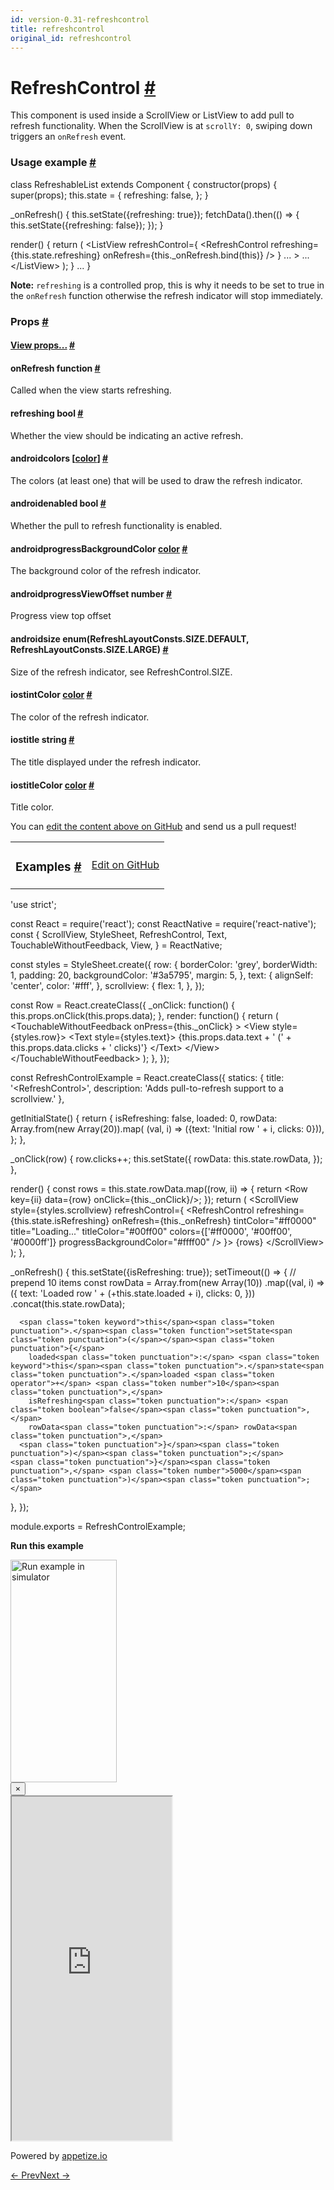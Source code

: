 ```yaml
---
id: version-0.31-refreshcontrol
title: refreshcontrol
original_id: refreshcontrol
---
```

<a id="content"></a><h1><a class="anchor" name="refreshcontrol"></a>RefreshControl <a class="hash-link" href="docs/refreshcontrol.html#refreshcontrol">#</a></h1><div><div><p>This component is used inside a ScrollView or ListView to add pull to refresh
functionality. When the ScrollView is at <code>scrollY: 0</code>, swiping down
triggers an <code>onRefresh</code> event.</p><h3><a class="anchor" name="usage-example"></a>Usage example <a class="hash-link" href="docs/refreshcontrol.html#usage-example">#</a></h3><div class="prism language-javascript">class <span class="token class-name">RefreshableList</span> extends <span class="token class-name">Component</span> <span class="token punctuation">{</span>
  <span class="token function">constructor<span class="token punctuation">(</span></span>props<span class="token punctuation">)</span> <span class="token punctuation">{</span>
    <span class="token function">super<span class="token punctuation">(</span></span>props<span class="token punctuation">)</span><span class="token punctuation">;</span>
    <span class="token keyword">this</span><span class="token punctuation">.</span>state <span class="token operator">=</span> <span class="token punctuation">{</span>
      refreshing<span class="token punctuation">:</span> <span class="token boolean">false</span><span class="token punctuation">,</span>
    <span class="token punctuation">}</span><span class="token punctuation">;</span>
  <span class="token punctuation">}</span>

  <span class="token function">_onRefresh<span class="token punctuation">(</span></span><span class="token punctuation">)</span> <span class="token punctuation">{</span>
    <span class="token keyword">this</span><span class="token punctuation">.</span><span class="token function">setState<span class="token punctuation">(</span></span><span class="token punctuation">{</span>refreshing<span class="token punctuation">:</span> <span class="token boolean">true</span><span class="token punctuation">}</span><span class="token punctuation">)</span><span class="token punctuation">;</span>
    <span class="token function">fetchData<span class="token punctuation">(</span></span><span class="token punctuation">)</span><span class="token punctuation">.</span><span class="token function">then<span class="token punctuation">(</span></span><span class="token punctuation">(</span><span class="token punctuation">)</span> <span class="token operator">=</span><span class="token operator">&gt;</span> <span class="token punctuation">{</span>
      <span class="token keyword">this</span><span class="token punctuation">.</span><span class="token function">setState<span class="token punctuation">(</span></span><span class="token punctuation">{</span>refreshing<span class="token punctuation">:</span> <span class="token boolean">false</span><span class="token punctuation">}</span><span class="token punctuation">)</span><span class="token punctuation">;</span>
    <span class="token punctuation">}</span><span class="token punctuation">)</span><span class="token punctuation">;</span>
  <span class="token punctuation">}</span>

  <span class="token function">render<span class="token punctuation">(</span></span><span class="token punctuation">)</span> <span class="token punctuation">{</span>
    <span class="token keyword">return</span> <span class="token punctuation">(</span>
      &lt;ListView
        refreshControl<span class="token operator">=</span><span class="token punctuation">{</span>
          &lt;RefreshControl
            refreshing<span class="token operator">=</span><span class="token punctuation">{</span><span class="token keyword">this</span><span class="token punctuation">.</span>state<span class="token punctuation">.</span>refreshing<span class="token punctuation">}</span>
            onRefresh<span class="token operator">=</span><span class="token punctuation">{</span><span class="token keyword">this</span><span class="token punctuation">.</span>_onRefresh<span class="token punctuation">.</span><span class="token function">bind<span class="token punctuation">(</span></span><span class="token keyword">this</span><span class="token punctuation">)</span><span class="token punctuation">}</span>
          <span class="token operator">/</span><span class="token operator">&gt;</span>
        <span class="token punctuation">}</span>
        <span class="token punctuation">.</span><span class="token punctuation">.</span><span class="token punctuation">.</span>
      <span class="token operator">&gt;</span>
      <span class="token punctuation">.</span><span class="token punctuation">.</span><span class="token punctuation">.</span>
      &lt;<span class="token operator">/</span>ListView<span class="token operator">&gt;</span>
    <span class="token punctuation">)</span><span class="token punctuation">;</span>
  <span class="token punctuation">}</span>
  <span class="token punctuation">.</span><span class="token punctuation">.</span><span class="token punctuation">.</span>
<span class="token punctuation">}</span></div><p><strong>Note:</strong> <code>refreshing</code> is a controlled prop, this is why it needs to be set to true
in the <code>onRefresh</code> function otherwise the refresh indicator will stop immediately.</p></div><h3><a class="anchor" name="props"></a>Props <a class="hash-link" href="docs/refreshcontrol.html#props">#</a></h3><div class="props"><div class="prop"><h4 class="propTitle"><a class="anchor" name="view"></a><a href="docs/view.html#props">View props...</a> <a class="hash-link" href="docs/refreshcontrol.html#view">#</a></h4></div><div class="prop"><h4 class="propTitle"><a class="anchor" name="onrefresh"></a>onRefresh <span class="propType">function</span> <a class="hash-link" href="docs/refreshcontrol.html#onrefresh">#</a></h4><div><p>Called when the view starts refreshing.</p></div></div><div class="prop"><h4 class="propTitle"><a class="anchor" name="refreshing"></a>refreshing <span class="propType">bool</span> <a class="hash-link" href="docs/refreshcontrol.html#refreshing">#</a></h4><div><p>Whether the view should be indicating an active refresh.</p></div></div><div class="prop"><h4 class="propTitle"><a class="anchor" name="colors"></a><span class="platform">android</span>colors <span class="propType"><span>[<a href="docs/colors.html">color</a>]</span></span> <a class="hash-link" href="docs/refreshcontrol.html#colors">#</a></h4><div><p>The colors (at least one) that will be used to draw the refresh indicator.</p></div></div><div class="prop"><h4 class="propTitle"><a class="anchor" name="enabled"></a><span class="platform">android</span>enabled <span class="propType">bool</span> <a class="hash-link" href="docs/refreshcontrol.html#enabled">#</a></h4><div><p>Whether the pull to refresh functionality is enabled.</p></div></div><div class="prop"><h4 class="propTitle"><a class="anchor" name="progressbackgroundcolor"></a><span class="platform">android</span>progressBackgroundColor <span class="propType"><a href="docs/colors.html">color</a></span> <a class="hash-link" href="docs/refreshcontrol.html#progressbackgroundcolor">#</a></h4><div><p>The background color of the refresh indicator.</p></div></div><div class="prop"><h4 class="propTitle"><a class="anchor" name="progressviewoffset"></a><span class="platform">android</span>progressViewOffset <span class="propType">number</span> <a class="hash-link" href="docs/refreshcontrol.html#progressviewoffset">#</a></h4><div><p>Progress view top offset</p></div></div><div class="prop"><h4 class="propTitle"><a class="anchor" name="size"></a><span class="platform">android</span>size <span class="propType">enum(RefreshLayoutConsts.SIZE.DEFAULT, RefreshLayoutConsts.SIZE.LARGE)</span> <a class="hash-link" href="docs/refreshcontrol.html#size">#</a></h4><div><p>Size of the refresh indicator, see RefreshControl.SIZE.</p></div></div><div class="prop"><h4 class="propTitle"><a class="anchor" name="tintcolor"></a><span class="platform">ios</span>tintColor <span class="propType"><a href="docs/colors.html">color</a></span> <a class="hash-link" href="docs/refreshcontrol.html#tintcolor">#</a></h4><div><p>The color of the refresh indicator.</p></div></div><div class="prop"><h4 class="propTitle"><a class="anchor" name="title"></a><span class="platform">ios</span>title <span class="propType">string</span> <a class="hash-link" href="docs/refreshcontrol.html#title">#</a></h4><div><p>The title displayed under the refresh indicator.</p></div></div><div class="prop"><h4 class="propTitle"><a class="anchor" name="titlecolor"></a><span class="platform">ios</span>titleColor <span class="propType"><a href="docs/colors.html">color</a></span> <a class="hash-link" href="docs/refreshcontrol.html#titlecolor">#</a></h4><div><p>Title color.</p></div></div></div></div><p class="edit-page-block">You can <a target="_blank" href="https://github.com/facebook/react-native/blob/master/Libraries/Components/RefreshControl/RefreshControl.js">edit the content above on GitHub</a> and send us a pull request!</p><div><div><table width="100%"><tbody><tr><td><h3><a class="anchor" name="examples"></a>Examples <a class="hash-link" href="docs/refreshcontrol.html#examples">#</a></h3></td><td style="text-align:right;"><a target="_blank" href="https://github.com/facebook/react-native/blob/master/Examples/UIExplorer/js/RefreshControlExample.js">Edit on GitHub</a></td></tr></tbody></table><div class="example-container"><div class="prism language-javascript"><span class="token string">'use strict'</span><span class="token punctuation">;</span>

const React <span class="token operator">=</span> <span class="token function">require<span class="token punctuation">(</span></span><span class="token string">'react'</span><span class="token punctuation">)</span><span class="token punctuation">;</span>
const ReactNative <span class="token operator">=</span> <span class="token function">require<span class="token punctuation">(</span></span><span class="token string">'react-native'</span><span class="token punctuation">)</span><span class="token punctuation">;</span>
const <span class="token punctuation">{</span>
  ScrollView<span class="token punctuation">,</span>
  StyleSheet<span class="token punctuation">,</span>
  RefreshControl<span class="token punctuation">,</span>
  Text<span class="token punctuation">,</span>
  TouchableWithoutFeedback<span class="token punctuation">,</span>
  View<span class="token punctuation">,</span>
<span class="token punctuation">}</span> <span class="token operator">=</span> ReactNative<span class="token punctuation">;</span>

const styles <span class="token operator">=</span> StyleSheet<span class="token punctuation">.</span><span class="token function">create<span class="token punctuation">(</span></span><span class="token punctuation">{</span>
  row<span class="token punctuation">:</span> <span class="token punctuation">{</span>
    borderColor<span class="token punctuation">:</span> <span class="token string">'grey'</span><span class="token punctuation">,</span>
    borderWidth<span class="token punctuation">:</span> <span class="token number">1</span><span class="token punctuation">,</span>
    padding<span class="token punctuation">:</span> <span class="token number">20</span><span class="token punctuation">,</span>
    backgroundColor<span class="token punctuation">:</span> <span class="token string">'#3a5795'</span><span class="token punctuation">,</span>
    margin<span class="token punctuation">:</span> <span class="token number">5</span><span class="token punctuation">,</span>
  <span class="token punctuation">}</span><span class="token punctuation">,</span>
  text<span class="token punctuation">:</span> <span class="token punctuation">{</span>
    alignSelf<span class="token punctuation">:</span> <span class="token string">'center'</span><span class="token punctuation">,</span>
    color<span class="token punctuation">:</span> <span class="token string">'#fff'</span><span class="token punctuation">,</span>
  <span class="token punctuation">}</span><span class="token punctuation">,</span>
  scrollview<span class="token punctuation">:</span> <span class="token punctuation">{</span>
    flex<span class="token punctuation">:</span> <span class="token number">1</span><span class="token punctuation">,</span>
  <span class="token punctuation">}</span><span class="token punctuation">,</span>
<span class="token punctuation">}</span><span class="token punctuation">)</span><span class="token punctuation">;</span>

const Row <span class="token operator">=</span> React<span class="token punctuation">.</span><span class="token function">createClass<span class="token punctuation">(</span></span><span class="token punctuation">{</span>
  _onClick<span class="token punctuation">:</span> <span class="token keyword">function</span><span class="token punctuation">(</span><span class="token punctuation">)</span> <span class="token punctuation">{</span>
    <span class="token keyword">this</span><span class="token punctuation">.</span>props<span class="token punctuation">.</span><span class="token function">onClick<span class="token punctuation">(</span></span><span class="token keyword">this</span><span class="token punctuation">.</span>props<span class="token punctuation">.</span>data<span class="token punctuation">)</span><span class="token punctuation">;</span>
  <span class="token punctuation">}</span><span class="token punctuation">,</span>
  render<span class="token punctuation">:</span> <span class="token keyword">function</span><span class="token punctuation">(</span><span class="token punctuation">)</span> <span class="token punctuation">{</span>
    <span class="token keyword">return</span> <span class="token punctuation">(</span>
     &lt;TouchableWithoutFeedback onPress<span class="token operator">=</span><span class="token punctuation">{</span><span class="token keyword">this</span><span class="token punctuation">.</span>_onClick<span class="token punctuation">}</span> <span class="token operator">&gt;</span>
        &lt;View style<span class="token operator">=</span><span class="token punctuation">{</span>styles<span class="token punctuation">.</span>row<span class="token punctuation">}</span><span class="token operator">&gt;</span>
          &lt;Text style<span class="token operator">=</span><span class="token punctuation">{</span>styles<span class="token punctuation">.</span>text<span class="token punctuation">}</span><span class="token operator">&gt;</span>
            <span class="token punctuation">{</span><span class="token keyword">this</span><span class="token punctuation">.</span>props<span class="token punctuation">.</span>data<span class="token punctuation">.</span>text <span class="token operator">+</span> <span class="token string">' ('</span> <span class="token operator">+</span> <span class="token keyword">this</span><span class="token punctuation">.</span>props<span class="token punctuation">.</span>data<span class="token punctuation">.</span>clicks <span class="token operator">+</span> <span class="token string">' clicks)'</span><span class="token punctuation">}</span>
          &lt;<span class="token operator">/</span>Text<span class="token operator">&gt;</span>
        &lt;<span class="token operator">/</span>View<span class="token operator">&gt;</span>
      &lt;<span class="token operator">/</span>TouchableWithoutFeedback<span class="token operator">&gt;</span>
    <span class="token punctuation">)</span><span class="token punctuation">;</span>
  <span class="token punctuation">}</span><span class="token punctuation">,</span>
<span class="token punctuation">}</span><span class="token punctuation">)</span><span class="token punctuation">;</span>

const RefreshControlExample <span class="token operator">=</span> React<span class="token punctuation">.</span><span class="token function">createClass<span class="token punctuation">(</span></span><span class="token punctuation">{</span>
  statics<span class="token punctuation">:</span> <span class="token punctuation">{</span>
    title<span class="token punctuation">:</span> <span class="token string">'&lt;RefreshControl&gt;'</span><span class="token punctuation">,</span>
    description<span class="token punctuation">:</span> <span class="token string">'Adds pull-to-refresh support to a scrollview.'</span>
  <span class="token punctuation">}</span><span class="token punctuation">,</span>

  <span class="token function">getInitialState<span class="token punctuation">(</span></span><span class="token punctuation">)</span> <span class="token punctuation">{</span>
    <span class="token keyword">return</span> <span class="token punctuation">{</span>
      isRefreshing<span class="token punctuation">:</span> <span class="token boolean">false</span><span class="token punctuation">,</span>
      loaded<span class="token punctuation">:</span> <span class="token number">0</span><span class="token punctuation">,</span>
      rowData<span class="token punctuation">:</span> Array<span class="token punctuation">.</span><span class="token function">from<span class="token punctuation">(</span></span><span class="token keyword">new</span> <span class="token class-name">Array</span><span class="token punctuation">(</span><span class="token number">20</span><span class="token punctuation">)</span><span class="token punctuation">)</span><span class="token punctuation">.</span><span class="token function">map<span class="token punctuation">(</span></span>
        <span class="token punctuation">(</span>val<span class="token punctuation">,</span> i<span class="token punctuation">)</span> <span class="token operator">=</span><span class="token operator">&gt;</span> <span class="token punctuation">(</span><span class="token punctuation">{</span>text<span class="token punctuation">:</span> <span class="token string">'Initial row '</span> <span class="token operator">+</span> i<span class="token punctuation">,</span> clicks<span class="token punctuation">:</span> <span class="token number">0</span><span class="token punctuation">}</span><span class="token punctuation">)</span><span class="token punctuation">)</span><span class="token punctuation">,</span>
    <span class="token punctuation">}</span><span class="token punctuation">;</span>
  <span class="token punctuation">}</span><span class="token punctuation">,</span>

  <span class="token function">_onClick<span class="token punctuation">(</span></span>row<span class="token punctuation">)</span> <span class="token punctuation">{</span>
    row<span class="token punctuation">.</span>clicks<span class="token operator">++</span><span class="token punctuation">;</span>
    <span class="token keyword">this</span><span class="token punctuation">.</span><span class="token function">setState<span class="token punctuation">(</span></span><span class="token punctuation">{</span>
      rowData<span class="token punctuation">:</span> <span class="token keyword">this</span><span class="token punctuation">.</span>state<span class="token punctuation">.</span>rowData<span class="token punctuation">,</span>
    <span class="token punctuation">}</span><span class="token punctuation">)</span><span class="token punctuation">;</span>
  <span class="token punctuation">}</span><span class="token punctuation">,</span>

  <span class="token function">render<span class="token punctuation">(</span></span><span class="token punctuation">)</span> <span class="token punctuation">{</span>
    const rows <span class="token operator">=</span> <span class="token keyword">this</span><span class="token punctuation">.</span>state<span class="token punctuation">.</span>rowData<span class="token punctuation">.</span><span class="token function">map<span class="token punctuation">(</span></span><span class="token punctuation">(</span>row<span class="token punctuation">,</span> ii<span class="token punctuation">)</span> <span class="token operator">=</span><span class="token operator">&gt;</span> <span class="token punctuation">{</span>
      <span class="token keyword">return</span> &lt;Row key<span class="token operator">=</span><span class="token punctuation">{</span>ii<span class="token punctuation">}</span> data<span class="token operator">=</span><span class="token punctuation">{</span>row<span class="token punctuation">}</span> onClick<span class="token operator">=</span><span class="token punctuation">{</span><span class="token keyword">this</span><span class="token punctuation">.</span>_onClick<span class="token punctuation">}</span><span class="token operator">/</span><span class="token operator">&gt;</span><span class="token punctuation">;</span>
    <span class="token punctuation">}</span><span class="token punctuation">)</span><span class="token punctuation">;</span>
    <span class="token keyword">return</span> <span class="token punctuation">(</span>
      &lt;ScrollView
        style<span class="token operator">=</span><span class="token punctuation">{</span>styles<span class="token punctuation">.</span>scrollview<span class="token punctuation">}</span>
        refreshControl<span class="token operator">=</span><span class="token punctuation">{</span>
          &lt;RefreshControl
            refreshing<span class="token operator">=</span><span class="token punctuation">{</span><span class="token keyword">this</span><span class="token punctuation">.</span>state<span class="token punctuation">.</span>isRefreshing<span class="token punctuation">}</span>
            onRefresh<span class="token operator">=</span><span class="token punctuation">{</span><span class="token keyword">this</span><span class="token punctuation">.</span>_onRefresh<span class="token punctuation">}</span>
            tintColor<span class="token operator">=</span><span class="token string">"#ff0000"</span>
            title<span class="token operator">=</span><span class="token string">"Loading..."</span>
            titleColor<span class="token operator">=</span><span class="token string">"#00ff00"</span>
            colors<span class="token operator">=</span><span class="token punctuation">{</span><span class="token punctuation">[</span><span class="token string">'#ff0000'</span><span class="token punctuation">,</span> <span class="token string">'#00ff00'</span><span class="token punctuation">,</span> <span class="token string">'#0000ff'</span><span class="token punctuation">]</span><span class="token punctuation">}</span>
            progressBackgroundColor<span class="token operator">=</span><span class="token string">"#ffff00"</span>
          <span class="token operator">/</span><span class="token operator">&gt;</span>
        <span class="token punctuation">}</span><span class="token operator">&gt;</span>
        <span class="token punctuation">{</span>rows<span class="token punctuation">}</span>
      &lt;<span class="token operator">/</span>ScrollView<span class="token operator">&gt;</span>
    <span class="token punctuation">)</span><span class="token punctuation">;</span>
  <span class="token punctuation">}</span><span class="token punctuation">,</span>

  <span class="token function">_onRefresh<span class="token punctuation">(</span></span><span class="token punctuation">)</span> <span class="token punctuation">{</span>
    <span class="token keyword">this</span><span class="token punctuation">.</span><span class="token function">setState<span class="token punctuation">(</span></span><span class="token punctuation">{</span>isRefreshing<span class="token punctuation">:</span> <span class="token boolean">true</span><span class="token punctuation">}</span><span class="token punctuation">)</span><span class="token punctuation">;</span>
    <span class="token function">setTimeout<span class="token punctuation">(</span></span><span class="token punctuation">(</span><span class="token punctuation">)</span> <span class="token operator">=</span><span class="token operator">&gt;</span> <span class="token punctuation">{</span>
     <span class="token comment" spellcheck="true"> // prepend 10 items
</span>      const rowData <span class="token operator">=</span> Array<span class="token punctuation">.</span><span class="token function">from<span class="token punctuation">(</span></span><span class="token keyword">new</span> <span class="token class-name">Array</span><span class="token punctuation">(</span><span class="token number">10</span><span class="token punctuation">)</span><span class="token punctuation">)</span>
      <span class="token punctuation">.</span><span class="token function">map<span class="token punctuation">(</span></span><span class="token punctuation">(</span>val<span class="token punctuation">,</span> i<span class="token punctuation">)</span> <span class="token operator">=</span><span class="token operator">&gt;</span> <span class="token punctuation">(</span><span class="token punctuation">{</span>
        text<span class="token punctuation">:</span> <span class="token string">'Loaded row '</span> <span class="token operator">+</span> <span class="token punctuation">(</span><span class="token operator">+</span><span class="token keyword">this</span><span class="token punctuation">.</span>state<span class="token punctuation">.</span>loaded <span class="token operator">+</span> i<span class="token punctuation">)</span><span class="token punctuation">,</span>
        clicks<span class="token punctuation">:</span> <span class="token number">0</span><span class="token punctuation">,</span>
      <span class="token punctuation">}</span><span class="token punctuation">)</span><span class="token punctuation">)</span>
      <span class="token punctuation">.</span><span class="token function">concat<span class="token punctuation">(</span></span><span class="token keyword">this</span><span class="token punctuation">.</span>state<span class="token punctuation">.</span>rowData<span class="token punctuation">)</span><span class="token punctuation">;</span>

      <span class="token keyword">this</span><span class="token punctuation">.</span><span class="token function">setState<span class="token punctuation">(</span></span><span class="token punctuation">{</span>
        loaded<span class="token punctuation">:</span> <span class="token keyword">this</span><span class="token punctuation">.</span>state<span class="token punctuation">.</span>loaded <span class="token operator">+</span> <span class="token number">10</span><span class="token punctuation">,</span>
        isRefreshing<span class="token punctuation">:</span> <span class="token boolean">false</span><span class="token punctuation">,</span>
        rowData<span class="token punctuation">:</span> rowData<span class="token punctuation">,</span>
      <span class="token punctuation">}</span><span class="token punctuation">)</span><span class="token punctuation">;</span>
    <span class="token punctuation">}</span><span class="token punctuation">,</span> <span class="token number">5000</span><span class="token punctuation">)</span><span class="token punctuation">;</span>
  <span class="token punctuation">}</span><span class="token punctuation">,</span>
<span class="token punctuation">}</span><span class="token punctuation">)</span><span class="token punctuation">;</span>

module<span class="token punctuation">.</span>exports <span class="token operator">=</span> RefreshControlExample<span class="token punctuation">;</span></div><div class="embedded-simulator"><p><a class="modal-button-open"><strong>Run this example</strong></a></p><div class="modal-button-open modal-button-open-img"><img alt="Run example in simulator" width="170" height="356" src="img/uiexplorer_main_ios.png"></div><div><div class="modal"><div class="modal-content"><button class="modal-button-close">×</button><div class="center"><iframe class="simulator" src="https://appetize.io/embed/7vdfm9h3e6vuf4gfdm7r5rgc48?device=iphone6s&amp;scale=60&amp;autoplay=false&amp;orientation=portrait&amp;deviceColor=white&amp;params=%7B%22route%22%3A%22RefreshControl%22%7D" width="256" height="550" scrolling="no"></iframe><p>Powered by <a target="_blank" href="https://appetize.io">appetize.io</a></p></div></div></div><div class="modal-backdrop"></div></div></div></div></div></div><div class="docs-prevnext"><a class="docs-prev" href="docs/progressviewios.html#content">← Prev</a><a class="docs-next" href="docs/scrollview.html#content">Next →</a></div>